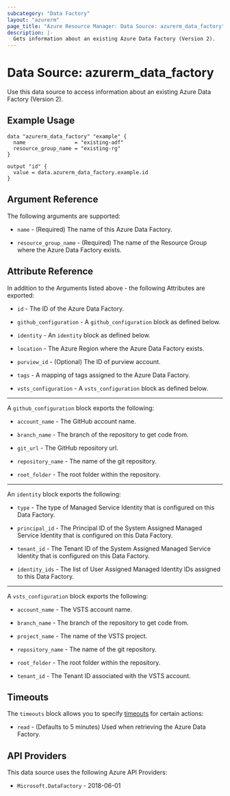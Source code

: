 ```yaml
---
subcategory: "Data Factory"
layout: "azurerm"
page_title: "Azure Resource Manager: Data Source: azurerm_data_factory"
description: |-
  Gets information about an existing Azure Data Factory (Version 2).
---
```


# Data Source: azurerm_data_factory

Use this data source to access information about an existing Azure Data Factory (Version 2).

## Example Usage

```hcl
data "azurerm_data_factory" "example" {
  name                = "existing-adf"
  resource_group_name = "existing-rg"
}

output "id" {
  value = data.azurerm_data_factory.example.id
}
```

## Argument Reference

The following arguments are supported:

- `name` - (Required) The name of this Azure Data Factory.

- `resource_group_name` - (Required) The name of the Resource Group where the Azure Data Factory exists.

## Attribute Reference

In addition to the Arguments listed above - the following Attributes are exported:

- `id` - The ID of the Azure Data Factory.

- `github_configuration` - A `github_configuration` block as defined below.

- `identity` - An `identity` block as defined below.

- `location` - The Azure Region where the Azure Data Factory exists.

- `purview_id` - (Optional) The ID of purview account.

- `tags` - A mapping of tags assigned to the Azure Data Factory.

- `vsts_configuration` - A `vsts_configuration` block as defined below.

---

A `github_configuration` block exports the following:

- `account_name` - The GitHub account name.

- `branch_name` - The branch of the repository to get code from.

- `git_url` - The GitHub repository url.

- `repository_name` - The name of the git repository.

- `root_folder` - The root folder within the repository.

---

An `identity` block exports the following:

- `type` - The type of Managed Service Identity that is configured on this Data Factory.

- `principal_id` - The Principal ID of the System Assigned Managed Service Identity that is configured on this Data Factory.

- `tenant_id` - The Tenant ID of the System Assigned Managed Service Identity that is configured on this Data Factory.

- `identity_ids` - The list of User Assigned Managed Identity IDs assigned to this Data Factory.

---

A `vsts_configuration` block exports the following:

- `account_name` - The VSTS account name.

- `branch_name` - The branch of the repository to get code from.

- `project_name` - The name of the VSTS project.

- `repository_name` - The name of the git repository.

- `root_folder` - The root folder within the repository.

- `tenant_id` - The Tenant ID associated with the VSTS account.

## Timeouts

The `timeouts` block allows you to specify [timeouts](https://developer.hashicorp.com/terraform/language/resources/configure#define-operation-timeouts) for certain actions:

* `read` - (Defaults to 5 minutes) Used when retrieving the Azure Data Factory.

## API Providers
<!-- This section is generated, changes will be overwritten -->
This data source uses the following Azure API Providers:

* `Microsoft.DataFactory` - 2018-06-01
